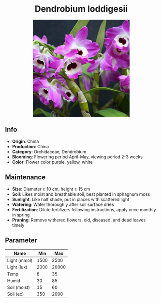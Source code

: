 <h1 align='center'>Dendrobium loddigesii</h1>
<p align="center">
    <img 
        align='center'
        width='320'
        src="../images/dendrobium loddigesii.png" 
        alt='Dendrobium loddigesii' />
</p>

## Info

 - **Origin**: China
 - **Production**: China
 - **Category**: Orchidaceae, Dendrobium
 - **Blooming**: Flowering period April-May, viewing period 2-3 weeks
 - **Color**: Flower color purple, yellow, white

## Maintenance

 - **Size**: Diameter ≥ 10 cm, height ≥ 15 cm
 - **Soil**: Likes moist and breathable soil, best planted in sphagnum moss
 - **Sunlight**: Like half shade, put in places with scattered light
 - **Watering**: Water thoroughly after soil surface dries
 - **Fertilization**: Dilute fertilizers following instructions, apply once monthly in spring
 - **Pruning**: Remove withered flowers, old, diseased, and dead leaves timely

## Parameter

| Name         | Min  | Max   |
|--------------|------|-------|
| Light (mmol) | 1500 | 3500  |
| Light (lux)  | 2000 | 20000 |
| Temp         | 8    | 35    |
| Humid        | 30   | 85    |
| Soil (moist) | 15   | 60    |
| Soil (ec)    | 350  | 2000  |